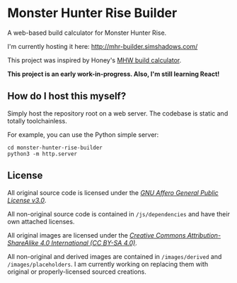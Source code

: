 # Monster Hunter Rise Builder

A web-based build calculator for Monster Hunter Rise.

I'm currently hosting it here: <http://mhr-builder.simshadows.com/>

This project was inspired by Honey's [MHW build calculator](https://honeyhunterworld.com/mhwbi/).

**This project is an early work-in-progress. Also, I'm still learning React!**

## How do I host this myself?

Simply host the repository root on a web server. The codebase is static and totally toolchainless.

For example, you can use the Python simple server:

```
cd monster-hunter-rise-builder
python3 -m http.server
```

## License

All original source code is licensed under the [*GNU Affero General Public License v3.0*](https://www.gnu.org/licenses/agpl-3.0.en.html).

All non-original source code is contained in `/js/dependencies` and have their own attached licenses.

All original images are licensed under the [*Creative Commons Attribution-ShareAlike 4.0 International (CC BY-SA 4.0)*](https://creativecommons.org/licenses/by-sa/4.0/).

All non-original and derived images are contained in `/images/derived` and `/images/placeholders`. I am currently working on replacing them with original or properly-licensed sourced creations.
